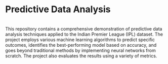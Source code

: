 # Predictive Data Analysis
<br>
This repository contains a comprehensive demonstration of predictive data analysis techniques applied to the Indian Premier League (IPL) dataset. The project employs various machine learning algorithms to predict specific outcomes, identifies the best-performing model based on accuracy, and goes beyond traditional methods by implementing neural networks from scratch. The project also evaluates the results using a variety of metrics.
